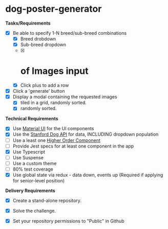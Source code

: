 # dog-poster-generator

**Tasks/Requirements**
- [x] Be able to specify 1-N breed/sub-breed combinations
    - [x] Breed drobdown
    - [x] Sub-breed dropdown
    - [x] # of Images input    
    - [x] Click plus to add a row
- [x] Click a 'generate' button
- [x] Display a modal containing the requested images
    - [x] tiled in a grid, randomly sorted.
    - [x] randomly sorted.
        
**Technical Requirements**
- [x] Use [Material UI](https://material-ui.com/) for the UI components
- [x] Use the [Stanford Dog API](https://dog.ceo/dog-api/documentation/) for data, INCLUDING dropdown population 
- [ ] Use a least one [Higher Order Component](https://reactjs.org/docs/higher-order-components.html)
- [ ] Provide Jest specs for at least one component in the app
- [x] Use Typescript
- [ ] Use Suspense
- [ ] Use a custom theme
- [ ] 80% test coverage
- [x] Use global state via redux - data down, events up (Required if applying for senior-level position)

**Delivery Requirements**
- [x] Create a stand-alone repository.
- [x] Solve the challenge.
- [x] Set your repository permissions to "Public" in Github

